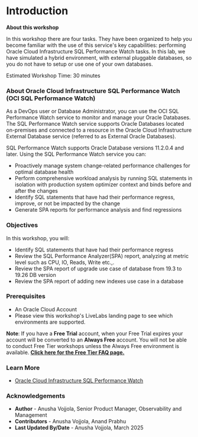 ﻿# Introduction

**About this workshop**

In this workshop there are four tasks. They have been organized to help you become familiar with the use of this service's key capabilities: performing Oracle Cloud Infrastructure SQL Performance Watch tasks. In this lab, we have simulated a hybrid environment, with external pluggable databases, so you do not have to setup or use one of your own databases.

Estimated Workshop Time: 30 minutes

### About Oracle Cloud Infrastructure SQL Performance Watch (OCI SQL Performance Watch)

As a DevOps user or Database Administrator, you can use the OCI SQL Performance Watch service to monitor and manage your Oracle Databases. The SQL Performance Watch service supports Oracle Databases located on-premises and connected to a resource in the Oracle Cloud Infrastructure External Database service (referred to as External Oracle Databases).

SQL Performance Watch supports Oracle Database versions 11.2.0.4 and later. Using the SQL Performance Watch service you can:

* Proactively manage system change-related performance challenges for optimal database health
* Perform comprehensive workload analysis by running SQL statements in isolation with production system optimizer context and binds before and after the changes
* Identify SQL statements that have had their performance regress, improve, or not be impacted by the change
* Generate SPA reports for performance analysis and find regressions 

### Objectives

In this workshop, you will:
* Identify SQL statements that have had their performance regress
* Review the SQL Performance Analyzer(SPA) report, analyzing at metric level such as CPU, IO, Reads, Write etc.,.
* Review the SPA report of upgrade use case of database from 19.3 to 19.26 DB version
* Review the SPA report of adding new indexes use case in a database

### Prerequisites

* An Oracle Cloud Account
* Please view this workshop's LiveLabs landing page to see which environments are supported.

**Note**: If you have a **Free Trial** account, when your Free Trial expires your account will be converted to an **Always Free** account. You will not be able to conduct Free Tier workshops unless the Always Free environment is available. **[Click here for the Free Tier FAQ page.](https://www.oracle.com/cloud/free/faq.html)**

### Learn More

- [Oracle Cloud Infrastructure SQL Performance Watch]( https://blogs.oracle.com/observability/post/take-charge-of-your-oracle-database-23ai-upgrade-and-performance-with-sql-performance-watch/)

### Acknowledgements

- **Author** - Anusha Vojjola, Senior Product Manager, Observability and Management
- **Contributors** - Anusha Vojjola, Anand Prabhu
- **Last Updated By/Date** - Anusha Vojjola, March 2025
